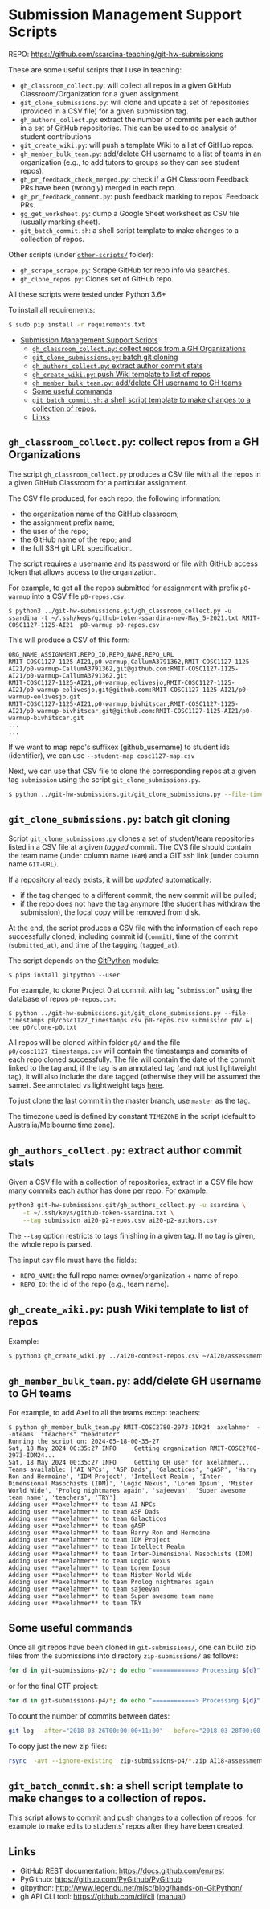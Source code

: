 # Submission Management Support Scripts

REPO: https://github.com/ssardina-teaching/git-hw-submissions

These are some useful scripts that I use in teaching:

* `gh_classroom_collect.py`: will collect all repos in a given GitHub Classroom/Organization for a given assignment.
* `git_clone_submissions.py`: will clone and update a set of repositories (provided in a CSV file) for a given submission tag.
* `gh_authors_collect.py`: extract the number of commits per each author in a set of GitHub repositories. This can be used to do analysis of student contributions
* `git_create_wiki.py`: will push a template Wiki to a list of GitHub repos.
* `gh_member_bulk_team.py`: add/delete GH username to a list of teams in an organization (e.g., to add tutors to groups so they can see student repos).
* `gh_pr_feedback_check_merged.py`: check if a GH Classroom Feedback PRs have been (wrongly) merged in each repo.
* `gh_pr_feedback_comment.py`: push feedback marking to repos' Feedback PRs.
* `gg_get_worksheet.py`: dump a Google Sheet worksheet as CSV file (usually marking sheet).
* `git_batch_commit.sh`: a shell script template to make changes to a collection of repos.


Other scripts (under [`other-scripts/`](other-scripts/) folder):

* `gh_scrape_scrape.py`: Scrape GitHub for repo info via searches.
* `gh_clone_repos.py`: Clones set of GitHub repo.

All these scripts were tested under Python 3.6+

To install all requirements:

```bash
$ sudo pip install -r requirements.txt
```


- [Submission Management Support Scripts](#submission-management-support-scripts)
  - [`gh_classroom_collect.py`: collect repos from a GH Organizations](#gh_classroom_collectpy-collect-repos-from-a-gh-organizations)
  - [`git_clone_submissions.py`: batch git cloning](#git_clone_submissionspy-batch-git-cloning)
  - [`gh_authors_collect.py`: extract author commit stats](#gh_authors_collectpy-extract-author-commit-stats)
  - [`gh_create_wiki.py`: push Wiki template to list of repos](#gh_create_wikipy-push-wiki-template-to-list-of-repos)
  - [`gh_member_bulk_team.py`: add/delete GH username to GH teams](#gh_member_bulk_teampy-adddelete-gh-username-to-gh-teams)
  - [Some useful commands](#some-useful-commands)
  - [`git_batch_commit.sh`: a shell script template to make changes to a collection of repos.](#git_batch_commitsh-a-shell-script-template-to-make-changes-to-a-collection-of-repos)
  - [Links](#links)


## `gh_classroom_collect.py`: collect repos from a GH Organizations

The script `gh_classroom_collect.py` produces a CSV file with all the repos in a given GitHub Classroom for a particular assignment.

The CSV file produced, for each repo, the following information:

* the organization name of the GitHub classroom;
* the assignment prefix name;
* the user of the repo;
* the GitHub name of the repo; and
* the full SSH git URL specification.

The script requires a username and its password or file with GitHub access token that allows access to the organization.

For example, to get all the repos submitted for assignment with prefix `p0-warmup` into a CSV file `p0-repos.csv`:

```shell
$ python3 ../git-hw-submissions.git/gh_classroom_collect.py -u ssardina -t ~/.ssh/keys/github-token-ssardina-new-May_5-2021.txt RMIT-COSC1127-1125-AI21  p0-warmup p0-repos.csv
```

This will produce a CSV of this form:

```csv
ORG_NAME,ASSIGNMENT,REPO_ID,REPO_NAME,REPO_URL
RMIT-COSC1127-1125-AI21,p0-warmup,CallumA3791362,RMIT-COSC1127-1125-AI21/p0-warmup-CallumA3791362,git@github.com:RMIT-COSC1127-1125-AI21/p0-warmup-CallumA3791362.git
RMIT-COSC1127-1125-AI21,p0-warmup,eolivesjo,RMIT-COSC1127-1125-AI21/p0-warmup-eolivesjo,git@github.com:RMIT-COSC1127-1125-AI21/p0-warmup-eolivesjo.git
RMIT-COSC1127-1125-AI21,p0-warmup,bivhitscar,RMIT-COSC1127-1125-AI21/p0-warmup-bivhitscar,git@github.com:RMIT-COSC1127-1125-AI21/p0-warmup-bivhitscar.git
...
...
```

If we want to map repo's suffixex (github_username) to student ids (identifier), we can use `--student-map cosc1127-map.csv`

Next, we can use that CSV file to clone the corresponding repos at a given tag `submission` using the script `git_clone_submissions.py`.

```bash
$ python ../git-hw-submissions.git/git_clone_submissions.py --file-timestamps test/cosc1127_timestamps.csv p0/cosc1127-repos-p0.csv submission p0/
```

## `git_clone_submissions.py`: batch git cloning

Script `git_clone_submissions.py` clones a set of student/team repositories listed in a CSV file at a given _tagged_ commit.  The CVS file should contain the team name (under column name `TEAM`) and a GIT ssh link (under column name `GIT-URL`).

If a repository already exists, it will be _updated_ automatically:

* if the tag changed to a different commit, the new commit will be pulled;
* if the repo does not have the tag anymore (the student has withdraw the submission), the local copy will be removed from disk.

At the end, the script produces a CSV file with the information of each repo successfully cloned, including commit id (`commit`), time of the commit (`submitted_at`), and time of the tagging (`tagged_at`).  

The script depends on the [GitPython](https://gitpython.readthedocs.io) module:

```shell
$ pip3 install gitpython --user
```

For example, to clone Project 0 at commit with tag "`submission`" using the database of repos `p0-repos.csv`:

```shell
$ python ../git-hw-submissions.git/git_clone_submissions.py --file-timestamps p0/cosc1127_timestamps.csv p0-repos.csv submission p0/ &| tee p0/clone-p0.txt
```

All repos will be cloned within folder `p0/` and the file `p0/cosc1127_timestamps.csv` will contain the timestamps and commits of each repo cloned successfully. The file will contain the date of the commit linked to the tag and, if the tag is an annotated tag (and not just lightweight tag), it will also include the date tagged (otherwise they will be assumed the same). See annotated vs lightweight tags [here](https://git-scm.com/book/en/v2/Git-Basics-Tagging).

To just clone the last commit in the master branch, use `master` as the tag. 

The timezone used is defined by constant `TIMEZONE` in the script (default to Australia/Melbourne time zone).

## `gh_authors_collect.py`: extract author commit stats

Given a CSV file with a collection of repositories, extract in a CSV file how many commits each author has done per repo. For example:

```bash
python3 git-hw-submissions.git/gh_authors_collect.py -u ssardina \
    -t ~/.ssh/keys/github-token-ssardina.txt \
    --tag submission ai20-p2-repos.csv ai20-p2-authors.csv
```

The `--tag` option restricts to tags finishing in a given tag. If no tag is given, the whole repo is parsed.

The input csv file must have the fields:

* `REPO_NAME`: the full repo name: owner/organization + name of repo.
* `REPO_ID`: the id of the repo (e.g., team name).

## `gh_create_wiki.py`: push Wiki template to list of repos

Example:

```bash
$ python3 gh_create_wiki.py ../ai20-contest-repos.csv ~/AI20/assessments/project-contest/updated-src/wiki-template/
```

## `gh_member_bulk_team.py`: add/delete GH username to GH teams

For example, to add Axel to all the teams except teachers:

```shell
$ python gh_member_bulk_team.py RMIT-COSC2780-2973-IDM24  axelahmer  --nteams  "teachers" "headtutor"
Running the script on: 2024-05-18-00-35-27
Sat, 18 May 2024 00:35:27 INFO     Getting organization RMIT-COSC2780-2973-IDM24...
Sat, 18 May 2024 00:35:27 INFO     Getting GH user for axelahmer...
Teams available: ['AI NPCs', 'ASP Dads', 'Galacticos', 'gASP', 'Harry Ron and Hermoine', 'IDM Project', 'Intellect Realm', 'Inter-Dimensional Masochists (IDM)', 'Logic Nexus', 'Lorem Ipsum', 'Mister World Wide', 'Prolog nightmares again', 'sajeevan', 'Super awesome team name', 'teachers', 'TRY']
Adding user **axelahmer** to team AI NPCs
Adding user **axelahmer** to team ASP Dads
Adding user **axelahmer** to team Galacticos
Adding user **axelahmer** to team gASP
Adding user **axelahmer** to team Harry Ron and Hermoine
Adding user **axelahmer** to team IDM Project
Adding user **axelahmer** to team Intellect Realm
Adding user **axelahmer** to team Inter-Dimensional Masochists (IDM)
Adding user **axelahmer** to team Logic Nexus
Adding user **axelahmer** to team Lorem Ipsum
Adding user **axelahmer** to team Mister World Wide
Adding user **axelahmer** to team Prolog nightmares again
Adding user **axelahmer** to team sajeevan
Adding user **axelahmer** to team Super awesome team name
Adding user **axelahmer** to team TRY
```


## Some useful commands

Once all git repos have been cloned in `git-submissions/`, one can build zip files from the submissions into directory `zip-submissions/` as follows:

```bash
for d in git-submissions-p2/*; do echo "============> Processing ${d}" ; zip -q -j "./zip-submissions-p2/`basename "$d.zip"`" "${d}"/p2-multiagent/* ;done
```

or for the final CTF project:

```bash
for d in git-submissions-p4/*; do echo "============> Processing ${d}" ; zip -q -j "./zip-submissions-p4/`basename "$d.zip"`" "${d}"/pacman-contest/* ;done
```

To count the number of commits between dates:

```bash
git log --after="2018-03-26T00:00:00+11:00" --before="2018-03-28T00:00:00+11:00" | grep "Date:" | wc -l
```

To copy just the new zip files:

```bash
rsync  -avt --ignore-existing  zip-submissions-p4/*.zip AI18-assessments/project-4/zip-submissions/
```

## `git_batch_commit.sh`: a shell script template to make changes to a collection of repos.

This script allows to commit and push changes to a collection of repos; for example to make edits to students' repos after they have been created.

## Links

- GitHub REST documentation: https://docs.github.com/en/rest
- PyGithub: https://github.com/PyGithub/PyGithub
- gitpython: http://www.legendu.net/misc/blog/hands-on-GitPython/
- gh API CLI tool: https://github.com/cli/cli ([manual](https://cli.github.com/manual/))